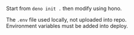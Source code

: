 Start from `deno init .` then modify using hono.  

The `.env` file used locally, not uploaded into repo.  
Environment variables must be added into deploy.  